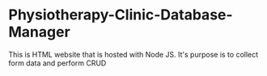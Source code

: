 # Physiotherapy-Clinic-Database-Manager
This is HTML website that is hosted with Node JS. It's purpose is to collect form data and perform CRUD
